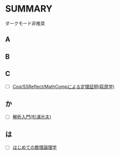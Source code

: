 # SUMMARY
ダークモード非推奨
## A
## B
## C
- [ ] [Coq/SSReflect/MathCompによる定理証明(萩原学)]()
## か
- [ ] [解析入門(杉浦光夫)]()
## は
- [ ] [はじめての数理論理学](https://github.com/thetaru/memorandum/tree/master/Math/summary/ISBN978-4-627-07801-7)

